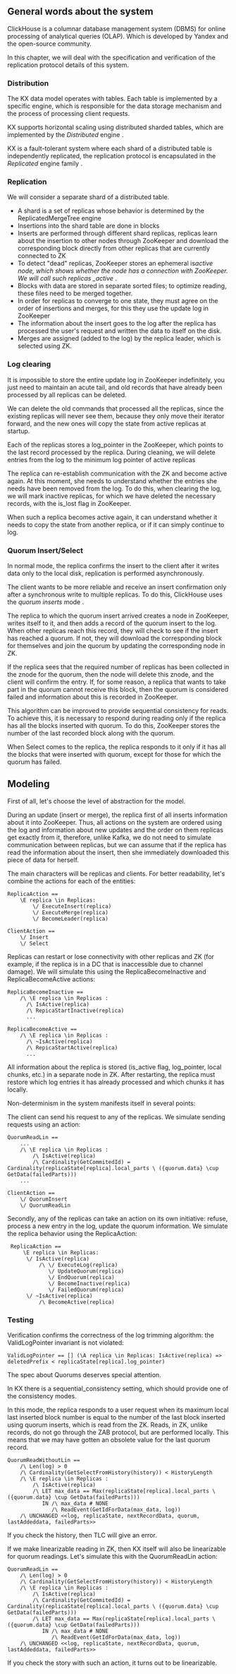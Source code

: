 ## General words about the system

ClickHouse is a columnar database management system (DBMS) for online
processing of analytical queries (OLAP). Which is developed by Yandex
and the open-source community.

In this chapter, we will deal with the specification and verification of
the replication protocol details of this system.

### [](https://github.com/VadimPlh/Arrival/blob/master/diploma/1-modeling.md#%D1%80%D0%B0%D1%81%D0%BF%D1%80%D0%B5%D0%B4%D0%B5%D0%BB%D0%B5%D0%BD%D0%BD%D0%BE%D1%81%D1%82%D1%8C)Distribution

The KX data model operates with tables. Each table is implemented by a
specific engine, which is responsible for the data storage mechanism and
the process of processing client requests.

KX supports horizontal scaling using distributed sharded tables, which
are implemented by the _Distributed_ engine .

KX is a fault-tolerant system where each shard of a distributed table is
independently replicated, the replication protocol is encapsulated in
the _Replicated_ engine family .

### [](https://github.com/VadimPlh/Arrival/blob/master/diploma/1-modeling.md#%D1%80%D0%B5%D0%BF%D0%BB%D0%B8%D0%BA%D0%B0%D1%86%D0%B8%D1%8F)Replication

We will consider a separate shard of a distributed table.

-   A shard is a set of replicas whose behavior is determined by the
    ReplicatedMergeTree engine
-   Insertions into the shard table are done in blocks
-   Inserts are performed through different shard replicas, replicas
    learn about the insertion to other nodes through ZooKeeper and
    download the corresponding block directly from other replicas that
    are currently connected to ZK
-   To detect "dead" replicas, ZooKeeper stores an ephemeral is*active
    node, which shows whether the node has a connection with ZooKeeper.
    We will call such replicas \_active* .
-   Blocks with data are stored in separate sorted files; to optimize
    reading, these files need to be merged together.
-   In order for replicas to converge to one state, they must agree on
    the order of insertions and merges, for this they use the update log
    in ZooKeeper
-   The information about the insert goes to the log after the replica
    has processed the user's request and written the data to itself on
    the disk.
-   Merges are assigned (added to the log) by the replica leader, which
    is selected using ZK.

### [](https://github.com/VadimPlh/Arrival/blob/master/diploma/1-modeling.md#%D0%BE%D1%82%D1%87%D0%B8%D1%81%D1%82%D0%BA%D0%B0-%D0%BB%D0%BE%D0%B3%D0%B0)Log clearing

It is impossible to store the entire update log in ZooKeeper
indefinitely, you just need to maintain an acute tail, and old records
that have already been processed by all replicas can be deleted.

We can delete the old commands that processed all the replicas, since
the existing replicas will never see them, because they only move their
iterator forward, and the new ones will copy the state from active
replicas at startup.

Each of the replicas stores a log_pointer in the ZooKeeper, which points
to the last record processed by the replica. During cleaning, we will
delete entries from the log to the minimum log pointer of active
replicas

The replica can re-establish communication with the ZK and become active
again. At this moment, she needs to understand whether the entries she
needs have been removed from the log. To do this, when clearing the log,
we will mark inactive replicas, for which we have deleted the necessary
records, with the is_lost flag in ZooKeeper.

When such a replica becomes active again, it can understand whether it
needs to copy the state from another replica, or if it can simply
continue to log.

### [](https://github.com/VadimPlh/Arrival/blob/master/diploma/1-modeling.md#quorum-insertselect)Quorum Insert/Select

In normal mode, the replica confirms the insert to the client after it
writes data only to the local disk, replication is performed
asynchronously.

The client wants to be more reliable and receive an insert confirmation
only after a synchronous write to multiple replicas. To do this,
ClickHouse uses the _quorum inserts_ mode .

The replica to which the quorum insert arrived creates a node in
ZooKeeper, writes itself to it, and then adds a record of the quorum
insert to the log. When other replicas reach this record, they will
check to see if the insert has reached a quorum. If not, they will
download the corresponding block for themselves and join the quorum by
updating the corresponding node in ZK.

If the replica sees that the required number of replicas has been
collected in the znode for the quorum, then the node will delete this
znode, and the client will confirm the entry. If, for some reason, a
replica that wants to take part in the quorum cannot receive this block,
then the quorum is considered failed and information about this is
recorded in ZooKeeper.

This algorithm can be improved to provide sequential consistency for
reads. To achieve this, it is necessary to respond during reading only
if the replica has all the blocks inserted with quorum. To do this,
ZooKeeper stores the number of the last recorded block along with the
quorum.

When Select comes to the replica, the replica responds to it only if it
has all the blocks that were inserted with quorum, except for those for
which the quorum has failed.

## [](https://github.com/VadimPlh/Arrival/blob/master/diploma/1-modeling.md#%D0%BC%D0%BE%D0%B4%D0%B5%D0%BB%D0%B8%D1%80%D0%BE%D0%B2%D0%B0%D0%BD%D0%B8%D0%B5)Modeling

First of all, let's choose the level of abstraction for the model.

During an update (insert or merge), the replica first of all inserts
information about it into ZooKeeper. Thus, all actions on the system are
ordered using the log and information about new updates and the order on
them replicas get exactly from it, therefore, unlike Kafka, we do not
need to simulate communication between replicas, but we can assume that
if the replica has read the information about the insert, then she
immediately downloaded this piece of data for herself.

The main characters will be replicas and clients. For better
readability, let's combine the actions for each of the entities:

```
ReplicaAction ==
    \E replica \in Replicas:
        \/ ExecuteInsert(replica)
        \/ ExecuteMerge(replica)
        \/ BecomeLeader(replica)

ClientAction ==
    \/ Insert
    \/ Select
```

Replicas can restart or lose connectivity with other replicas and ZK
(for example, if the replica is in a DC that is inaccessible due to
channel damage). We will simulate this using the ReplicaBecomeInactive
and ReplicaBecomeActive actions:

```
ReplicaBecomeInactive ==
    /\ \E replica \in Replicas :
      /\ IsActive(replica)
      /\ RepicaStartInactive(replica)
      ...

ReplicaBecomeActive ==
    /\ \E replica \in Replicas :
      /\ ~IsActive(replica)
      /\ RepicaStartActive(replica)
      ...
```

All information about the replica is stored (is_active flag,
log_pointer, local chunks, etc.) in a separate node in ZK. After
restarting, the replica must restore which log entries it has already
processed and which chunks it has locally.

Non-determinism in the system manifests itself in several points:

The client can send his request to any of the replicas. We simulate
sending requests using an action:

```
QuorumReadLin ==
    ...
    /\ \E replica \in Replicas :
        /\ IsActive(replica)
        /\ Cardinality(GetCommitedId) = Cardinality(replicaState[replica].local_parts \ ({quorum.data} \cup GetData(failedParts)))
    ...

ClientAction ==
    \/ QuorumInsert
    \/ QuorumReadLin
```

Secondly, any of the replicas can take an action on its own initiative:
refuse, process a new entry in the log, update the quorum information.
We simulate the replica behavior using the ReplicaAction:

```
 ReplicaAction ==
     \E replica \in Replicas:
      \/ IsActive(replica)
          /\ \/ ExecuteLog(replica)
             \/ UpdateQuorum(replica)
             \/ EndQuorum(replica)
             \/ BecomeInactive(replica)
             \/ FailedQuorum(replica)
      \/ ~IsActive(replica)
          /\ BecomeActive(replica)
```

### [](https://github.com/VadimPlh/Arrival/blob/master/diploma/1-modeling.md#%D1%82%D0%B5%D1%81%D1%82%D0%B8%D1%80%D0%BE%D0%B2%D0%B0%D0%BD%D0%B8%D0%B5)Testing

Verification confirms the correctness of the log trimming algorithm: the
ValidLogPointer invariant is not violated:

```
ValidLogPointer == [] (\A replica \in Replicas: IsActive(replica) => deletedPrefix < replicaState[replica].log_pointer)
```

The spec about Quorums deserves special attention.

In KX there is a sequential_consistency setting, which should provide
one of the consistency modes.

In this mode, the replica responds to a user request when its maximum
local last inserted block number is equal to the number of the last
block inserted using quorum inserts, which is read from the ZK. Reads,
in ZK, unlike records, do not go through the ZAB protocol, but are
performed locally. This means that we may have gotten an obsolete value
for the last quorum record.

```
QuorumReadWithoutLin ==
    /\ Len(log) > 0
    /\ Cardinality(GetSelectFromHistory(history)) < HistoryLength
    /\ \E replica \in Replicas :
        /\ IsActive(replica)
        /\ LET max_data == Max(replicaState[replica].local_parts \ ({quorum.data} \cup GetData(failedParts)))
           IN /\ max_data # NONE
              /\ ReadEvent(GetIdForData(max_data, log))
    /\ UNCHANGED <<log, replicaState, nextRecordData, quorum, lastAddeddata, failedParts>>
```

If you check the history, then TLC will give an error.

If we make linearizable reading in ZK, then KX itself will also be
linearizable for quorum readings. Let's simulate this with the
QuorumReadLin action:

```
QuorumReadLin ==
    /\ Len(log) > 0
    /\ Cardinality(GetSelectFromHistory(history)) < HistoryLength
    /\ \E replica \in Replicas :
        /\ IsActive(replica)
        /\ Cardinality(GetCommitedId) = Cardinality(replicaState[replica].local_parts \ ({quorum.data} \cup GetData(failedParts)))
        /\ LET max_data == Max(replicaState[replica].local_parts \ ({quorum.data} \cup GetData(failedParts)))
           IN /\ max_data # NONE
              /\ ReadEvent(GetIdForData(max_data, log))
    /\ UNCHANGED <<log, replicaState, nextRecordData, quorum, lastAddeddata, failedParts>>
```

If you check the story with such an action, it turns out to be
linearizable.
